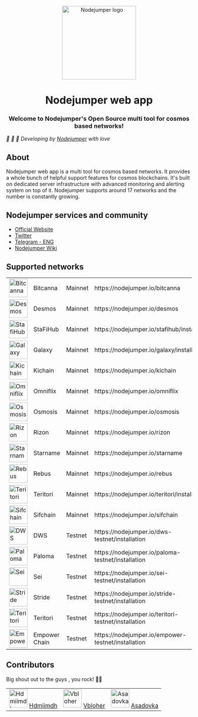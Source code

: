 <p align="center">
  <a href="https://nodejumper.io" target="_blank" rel="noopener noreferrer"><img width="200" src="https://avatars.githubusercontent.com/u/101663253" alt="Nodejumper logo"></a>
</p>
<h1 align="center">Nodejumper web app</h1>
<h3 align="center">Welcome to Nodejumper's Open Source multi tool for cosmos based networks!</h3>

*:rocket: :rocket: :rocket: Developing by [Nodejumper](https://nodejumper.io) with love*

## About
Nodejumper web app is a multi tool for cosmos based networks.
It provides a whole bunch of helpful support features for cosmos blockchains.
It's built on dedicated server infrastructure with advanced monitoring and alerting system on top of it. 
Nodejumper supports around 17 networks and the number is constantly growing.

## Nodejumper services and community
- [Official Website](https://nodejumper.io)
- [Twitter](https://twitter.com/nodejumper)
- [Telegram - ENG](https://t.me/nodejumper)
- [Nodejumper Wiki](https://github.com/nodejumper-org/nodejumper/wiki)

## Supported networks

<table>
  <tr>
    <td><img width="50" src="https://user-images.githubusercontent.com/27004732/181469582-a31e1ff9-fa4e-4343-a3d0-70db43a6e566.png" alt="Bitcanna"></td>
    <td>Bitcanna</td>
    <td>Mainnet</td>
    <td>https://nodejumper.io/bitcanna</td>
  </tr>
  <tr>
    <td><img width="50" src="https://user-images.githubusercontent.com/27004732/181469604-8491b24b-33e4-4c83-8acd-5d92e43f4841.png" alt="Desmos"></td>
    <td>Desmos</td>
    <td>Mainnet</td>
    <td>https://nodejumper.io/desmos</td>
  </tr>
  <tr>
    <td><img width="50" src="https://user-images.githubusercontent.com/27004732/181470576-ff1a41c6-8a23-40e4-8f18-87b128fdafe3.png" alt="StafiHub"></td>
    <td>StaFiHub</td>
    <td>Mainnet</td>
    <td>https://nodejumper.io/stafihub/installation</td>
  </tr>
  <tr>
    <td><img width="50" src="https://user-images.githubusercontent.com/27004732/181470533-68d3c332-ec1b-4cfc-89e7-d8905549d64a.png" alt="Galaxy"></td>
    <td>Galaxy</td>
    <td>Mainnet</td>
    <td>https://nodejumper.io/galaxy/installation</td>
  </tr>
  <tr>
    <td><img width="50" src="https://user-images.githubusercontent.com/27004732/181470537-c07bd8de-ff8c-49de-bfbd-ad17f6a4e23b.png" alt="Kichain"></td>
    <td>Kichain</td>
    <td>Mainnet</td>
    <td>https://nodejumper.io/kichain</td>
  </tr>
  <tr>
    <td><img width="50" src="https://user-images.githubusercontent.com/27004732/181470548-8bf66965-10b0-45c1-84ab-cea682795560.png" alt="Omniflix"></td>
    <td>Omniflix</td>
    <td>Mainnet</td>
    <td>https://nodejumper.io/omniflix</td>
  </tr>
  <tr>
    <td><img width="50" src="https://user-images.githubusercontent.com/27004732/181470551-f78a5b30-a0f8-4d71-899e-1da9fb14423b.png" alt="Osmosis"></td>
    <td>Osmosis</td>
    <td>Mainnet</td>
    <td>https://nodejumper.io/osmosis</td>
  </tr>
  <tr>
    <td><img width="50" src="https://user-images.githubusercontent.com/27004732/181470568-446965aa-13ce-4200-abf8-2e9364307493.png" alt="Rizon"></td>
    <td>Rizon</td>
    <td>Mainnet</td>
    <td>https://nodejumper.io/rizon</td>
  </tr>
  <tr>
    <td><img width="50" src="https://user-images.githubusercontent.com/27004732/181470579-05165565-d707-4d04-b501-7f4d33130e06.png" alt="Starname"></td>
    <td>Starname</td>
    <td>Mainnet</td>
    <td>https://nodejumper.io/starname</td>
  </tr>
  <tr>
    <td><img width="50" src="https://user-images.githubusercontent.com/27004732/189897514-40c0a8d9-ec64-41cf-a78a-0d0a3def5c74.png" alt="Rebus"></td>
    <td>Rebus</td>
    <td>Mainnet</td>
    <td>https://nodejumper.io/rebus</td>
  </tr>
  <tr>
    <td><img width="50" src="https://user-images.githubusercontent.com/27004732/181470582-b3c2859e-43f6-4bcb-81b0-4803b2833fd9.png" alt="Teritori"></td>
    <td>Teritori</td>
    <td>Mainnet</td>
    <td>https://nodejumper.io/teritori/installation</td>
  </tr>  
  <tr>
    <td><img width="50" src="https://user-images.githubusercontent.com/27004732/191722903-3f59fea2-a283-4a7f-a57a-5bacfff4d4b9.png" alt="Sifchain"></td>
    <td>Sifchain</td>
    <td>Mainnet</td>
    <td>https://nodejumper.io/sifchain</td>
  </tr>  
  <tr>
    <td><img width="50" src="https://user-images.githubusercontent.com/27004732/181470528-91c89337-6a0e-439f-bf49-23f7a253cdaa.png" alt="DWS"></td>
    <td>DWS</td>
    <td>Testnet</td>
    <td>https://nodejumper.io/dws-testnet/installation</td>
  </tr>
  <tr>
    <td><img width="50" src="https://user-images.githubusercontent.com/27004732/181470554-3b67d447-f406-48e5-9506-18260b416ce3.png" alt="Paloma"></td>
    <td>Paloma</td>
    <td>Testnet</td>
    <td>https://nodejumper.io/paloma-testnet/installation</td>
  </tr>
  <tr>
    <td><img width="50" src="https://user-images.githubusercontent.com/27004732/181470573-53b472ee-784a-4f5e-8a63-7315e057f494.png" alt="Sei"></td>
    <td>Sei</td>
    <td>Testnet</td>
    <td>https://nodejumper.io/sei-testnet/installation</td>
  </tr>
  <tr>
    <td><img width="50" src="https://user-images.githubusercontent.com/27004732/181472237-c1f1d4dc-34ee-467a-a594-f8bf021ed2fe.png" alt="Stride"></td>
    <td>Stride</td>
    <td>Testnet</td>
    <td>https://nodejumper.io/stride-testnet/installation</td>
  </tr>
  <tr>
    <td><img width="50" src="https://user-images.githubusercontent.com/27004732/181470582-b3c2859e-43f6-4bcb-81b0-4803b2833fd9.png" alt="Teritori"></td>
    <td>Teritori</td>
    <td>Testnet</td>
    <td>https://nodejumper.io/teritori-testnet/installation</td>
  </tr>
  <tr>
    <td><img width="50" src="https://user-images.githubusercontent.com/27004732/193849588-62c835dc-9d36-4973-9a46-4c86243c0572.png" alt="Empower"></td>
    <td>Empower Chain</td>
    <td>Testnet</td>
    <td>https://nodejumper.io/empower-testnet/installation</td>
  </tr>
</table>

## Contributors

Big shout out to the guys , you rock! 🤘🚀

<table>
  <tr>
    <td>
      <img src="https://avatars.githubusercontent.com/u/27004732?v=4" width="50" alt="Hdmiimdh">
      <a href="https://github.com/hdmiimdh">Hdmiimdh</a>
    </td>
    <td>
      <img src="https://avatars.githubusercontent.com/u/6923234?v=4" width="50" alt="Vbloher">
      <a href="https://github.com/vbloher">Vbloher</a>
    </td>
    <td>
      <img src="https://avatars.githubusercontent.com/u/17406355?v=4" width="50" alt="Asadovka">
      <a href="https://github.com/asadovka">Asadovka</a>
    </td>
  </tr>
</table>
